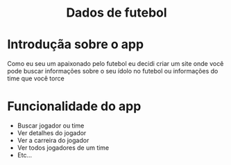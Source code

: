 <h1 align="center">Dados de futebol</h1>

# Introduçãa sobre o app

<p>Como eu seu um apaixonado pelo futebol eu decidi criar um site onde você pode buscar informações sobre o seu ídolo no futebol ou informações do time que você torce</p>

# Funcionalidade do app

<ul>
  <li>Buscar jogador ou time </li>
  <li>Ver detalhes do jogador </li>
  <li>Ver a carreira do jogador </li>
  <li>Ver todos jogadores de um time </li>
  <li>Etc... </li>
</ul>


